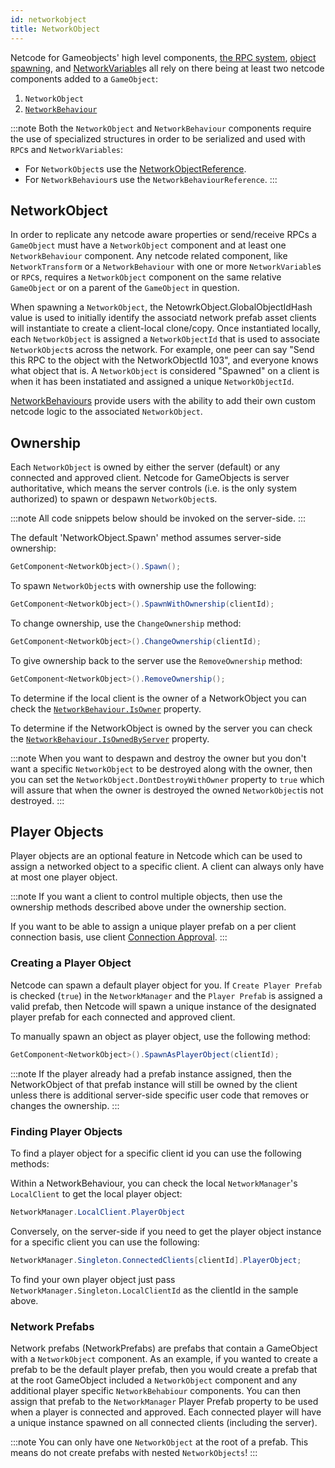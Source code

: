 ```yaml
---
id: networkobject
title: NetworkObject
---
```


Netcode for Gameobjects' high level components, [the RPC system](../advanced-topics/messaging-system.md), [object spawning](../basics/object-spawning), and [NetworkVariable](../basics/networkvariable)s all rely on there being at least two netcode components added to a `GameObject`: 
  1. `NetworkObject`
  2. [`NetworkBehaviour`](networkbehaviour.md)

:::note
Both the `NetworkObject` and `NetworkBehaviour` components require the use of specialized structures in order to be serialized and used with `RPC`s and `NetworkVariables`:

- For `NetworkObject`s use the [NetworkObjectReference](../api/Unity.Netcode.NetworkObjectReference).
- For `NetworkBehaviour`s use the `NetworkBehaviourReference`<!--(NO API LINK AVAILABLE)-->.
:::

## NetworkObject

In order to replicate any netcode aware properties or send/receive RPCs a `GameObject` must have a `NetworkObject` component and at least one `NetworkBehaviour` component.  Any netcode related component, like `NetworkTransform` or a `NetworkBehaviour` with one or more `NetworkVariable`s or `RPC`s, requires a `NetworkObject` component on the same relative `GameObject` or on a parent of the `GameObject` in question.

When spawning a `NetworkObject`, the NetowrkObject.GlobalObjectIdHash value is used to initially identify the associatd network prefab asset clients will instantiate to create a client-local clone/copy.  Once instantiated locally, each `NetworkObject` is assigned a `NetworkObjectId` that is used to associate `NetworkObject`s across the network. For example, one peer can say "Send this RPC to the object with the NetworkObjectId 103", and everyone knows what object that is. A `NetworkObject` is considered "Spawned" on a client is when it has been instatiated and assigned a unique `NetworkObjectId`.

[NetworkBehaviours](networkbehaviour.md) provide users with the ability to add their own custom netcode logic to the associated `NetworkObject`.

## Ownership

Each `NetworkObject` is owned by either the server (default) or any connected and approved client.  Netcode for GameObjects is server authoritative, which means the server controls (i.e. is the only system authorized) to spawn or despawn `NetworkObject`s.  

:::note
All code snippets below should be invoked on the server-side.
:::

The default 'NetworkObject.Spawn' method assumes server-side ownership:
```csharp
GetComponent<NetworkObject>().Spawn();
```

To spawn `NetworkObject`s with ownership use the following:
```csharp
GetComponent<NetworkObject>().SpawnWithOwnership(clientId);
```

To change ownership, use the `ChangeOwnership` method:

```csharp
GetComponent<NetworkObject>().ChangeOwnership(clientId);
```

To give ownership back to the server use the `RemoveOwnership` method:

```csharp
GetComponent<NetworkObject>().RemoveOwnership();
```

To determine if the local client is the owner of a NetworkObject you can check the [`NetworkBehaviour.IsOwner`](../api/Unity.Netcode.NetworkBehaviour#isowner) property.

To determine if the NetworkObject is owned by the server you can check the [`NetworkBehaviour.IsOwnedByServer`](../api/Unity.Netcode.NetworkBehaviour#isownedbyserver) property.

:::note
When you want to despawn and destroy the owner but you don't want a specific `NetworkObject` to be destroyed along with the owner, then you can set the `NetworkObject.DontDestroyWithOwner` property to `true` which will assure that when the owner is destroyed the owned `NetworkObject`is not destroyed.
:::

## Player Objects

Player objects are an optional feature in Netcode which can be used to assign a networked object to a specific client. A client can always only have at most one player object.

:::note
If you want a client to control multiple objects, then use the ownership methods described above under the ownership section.

If you want to be able to assign a unique player prefab on a per client connection basis, use client [Connection Approval](../getting-started/connection-approval).
:::

### Creating a Player Object

Netcode can spawn a default player object for you. If `Create Player Prefab` is checked (`true`) in the `NetworkManager` and the `Player Prefab` is assigned a valid prefab, then Netcode will spawn a unique instance of the designated player prefab for each connected and approved client.

To manually spawn an object as player object, use the following method:

```csharp
GetComponent<NetworkObject>().SpawnAsPlayerObject(clientId);
```
:::note
If the player already had a prefab instance assigned, then the NetworkObject of that prefab instance will still be owned by the client unless there is additional server-side specific user code that removes or changes the ownership.
:::

### Finding Player Objects

To find a player object for a specific client id you can use the following methods:

Within a NetworkBehaviour, you can check the local `NetworkManager`'s `LocalClient` to get the local player object:

```csharp
NetworkManager.LocalClient.PlayerObject
```

Conversely, on the server-side if you need to get the player object instance for a specific client you can use the following:

```csharp
NetworkManager.Singleton.ConnectedClients[clientId].PlayerObject;
```

To find your own player object just pass `NetworkManager.Singleton.LocalClientId` as the clientId in the sample above.

### Network Prefabs
Network prefabs (NetworkPrefabs) are prefabs that contain a GameObject with a `NetworkObject` component.  As an example, if you wanted to create a prefab to be the default player prefab, then you would create a prefab that at the root GameObject included a `NetworkObject` component and any additional player specific `NetworkBehabiour` components.  You can then assign that prefab to the `NetworkManager` Player Prefab property to be used when a player is connected and approved.  Each connected player will have a unique instance spawned on all connected clients (including the server).

:::note
You can only have one `NetworkObject` at the root of a prefab.  This means do not create prefabs with nested `NetworkObjects`!
:::
